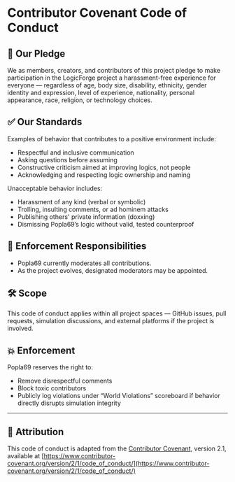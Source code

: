 # Contributor Covenant Code of Conduct

## 📌 Our Pledge

We as members, creators, and contributors of this project pledge to make participation in the LogicForge project a harassment-free experience for everyone — regardless of age, body size, disability, ethnicity, gender identity and expression, level of experience, nationality, personal appearance, race, religion, or technology choices.

## ✅ Our Standards

Examples of behavior that contributes to a positive environment include:
- Respectful and inclusive communication
- Asking questions before assuming
- Constructive criticism aimed at improving logics, not people
- Acknowledging and respecting logic ownership and naming

Unacceptable behavior includes:
- Harassment of any kind (verbal or symbolic)
- Trolling, insulting comments, or ad hominem attacks
- Publishing others' private information (doxxing)
- Dismissing Popla69’s logic without valid, tested counterproof

## 🚦 Enforcement Responsibilities

- Popla69 currently moderates all contributions.
- As the project evolves, designated moderators may be appointed.

## 🛠️ Scope

This code of conduct applies within all project spaces — GitHub issues, pull requests, simulation discussions, and external platforms if the project is involved.

## 💥 Enforcement

Popla69 reserves the right to:
- Remove disrespectful comments
- Block toxic contributors
- Publicly log violations under “World Violations” scoreboard if behavior directly disrupts simulation integrity

---

## 🧠 Attribution

This code of conduct is adapted from the [Contributor Covenant](https://www.contributor-covenant.org), version 2.1, available at [https://www.contributor-covenant.org/version/2/1/code_of_conduct/](https://www.contributor-covenant.org/version/2/1/code_of_conduct/)
